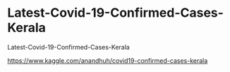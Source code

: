 # Latest-Covid-19-Confirmed-Cases-Kerala
Latest-Covid-19-Confirmed-Cases-Kerala

https://www.kaggle.com/anandhuh/covid19-confirmed-cases-kerala
